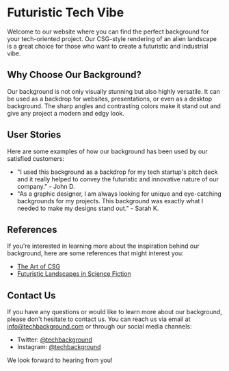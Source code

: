 <!--font:Cinzel-->

# Futuristic Tech Vibe

Welcome to our website where you can find the perfect background for your tech-oriented project. Our CSG-style rendering of an alien landscape is a great choice for those who want to create a futuristic and industrial vibe.

## Why Choose Our Background?

Our background is not only visually stunning but also highly versatile. It can be used as a backdrop for websites, presentations, or even as a desktop background. The sharp angles and contrasting colors make it stand out and give any project a modern and edgy look.

## User Stories

Here are some examples of how our background has been used by our satisfied customers:

- "I used this background as a backdrop for my tech startup's pitch deck and it really helped to convey the futuristic and innovative nature of our company." - John D.
- "As a graphic designer, I am always looking for unique and eye-catching backgrounds for my projects. This background was exactly what I needed to make my designs stand out." - Sarah K.

## References

If you're interested in learning more about the inspiration behind our background, here are some references that might interest you:

- [The Art of CSG](#)
- [Futuristic Landscapes in Science Fiction](#)

## Contact Us

If you have any questions or would like to learn more about our background, please don't hesitate to contact us. You can reach us via email at [info@techbackground.com](mailto:info@techbackground.com) or through our social media channels:

- Twitter: [@techbackground](#)
- Instagram: [@techbackground](#)

We look forward to hearing from you!

<!--

Write me content for website with wallpaper which alt text is:

"A csg-style rendering of an alien landscape, with sharp angles and contrasting colors that create a futuristic and industrial vibe."

The name/title of the page should not be 1:1 copy of the alt text but rather a real content of the website which is using this wallpaper.

- Use markdown format 
- Start with heading
- Heading should be short and concise
- The content should look like a real website 
- The website should not be about the wallpaper, wallpaper is just a related background
- Heading should be contain work "wallpaper" or "background"
- Include real sections like references, contact, user stories, etc. use things relevant to the page purpose.
- Feel free to use structure like headings, bullets, numbering, blockquotes, paragraphs, horizontal lines, etc.
- You can use formatting like bold or _italic_
- You can include UTF-8 emojis
- Links should be only #hash anchors (and you can refer to the document itself)
- Do not include images


---


# Futuristic Industrial Wallpaper for Your Tech-Oriented Website

Welcome to our website where you can find the perfect wallpaper for your tech-oriented project. Our CSG-style rendering of an alien landscape is a great choice for those who want to create a futuristic and industrial vibe.

## Why Choose Our Wallpaper?

Our wallpaper is not only visually stunning but also highly versatile. It can be used as a background for websites, presentations, or even as a desktop wallpaper. The sharp angles and contrasting colors make it stand out and give any project a modern and edgy look.

## User Stories

Here are some examples of how our wallpaper has been used by our satisfied customers:

- "I used this wallpaper as a background for my tech startup's website and it really helped to convey the futuristic and innovative nature of our company." - John D.
- "As a graphic designer, I am always looking for unique and eye-catching backgrounds for my projects. This wallpaper was exactly what I needed to make my designs stand out." - Sarah K.

## References

If you're interested in learning more about the inspiration behind our wallpaper, here are some references that might interest you:

- [The Art of CSG](#)
- [Futuristic Landscapes in Science Fiction](#)

## Contact Us

If you have any questions or would like to learn more about our wallpaper, please don't hesitate to contact us. You can reach us via email at [info@techwallpaper.com](mailto:info@techwallpaper.com) or through our social media channels:

- Twitter: [@techwallpaper](#)
- Instagram: [@techwallpaper](#)

We look forward to hearing from you!


---


Heading should not include word "wallpaper". The website should not be about the wallpaper itself, wallpaper is just a related background, rewrite whole content.


---


# Elevate Your Tech-Oriented Project with a Futuristic Industrial Vibe

Welcome to our website where you can find the perfect background for your tech-oriented project. Our CSG-style rendering of an alien landscape is a great choice for those who want to create a futuristic and industrial vibe.

## Why Choose Our Background?

Our background is not only visually stunning but also highly versatile. It can be used as a backdrop for websites, presentations, or even as a desktop background. The sharp angles and contrasting colors make it stand out and give any project a modern and edgy look.

## User Stories

Here are some examples of how our background has been used by our satisfied customers:

- "I used this background as a backdrop for my tech startup's pitch deck and it really helped to convey the futuristic and innovative nature of our company." - John D.
- "As a graphic designer, I am always looking for unique and eye-catching backgrounds for my projects. This background was exactly what I needed to make my designs stand out." - Sarah K.

## References

If you're interested in learning more about the inspiration behind our background, here are some references that might interest you:

- [The Art of CSG](#)
- [Futuristic Landscapes in Science Fiction](#)

## Contact Us

If you have any questions or would like to learn more about our background, please don't hesitate to contact us. You can reach us via email at [info@techbackground.com](mailto:info@techbackground.com) or through our social media channels:

- Twitter: [@techbackground](#)
- Instagram: [@techbackground](#)

We look forward to hearing from you!

-->

